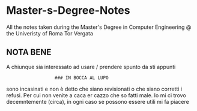 # Master-s-Degree-Notes
All the notes taken during the Master's Degree in Computer Engineering @ the Univeristy of Roma Tor Vergata 

## NOTA BENE
A chiunque sia interessato ad usare / prendere spunto da sti appunti

                      ### IN BOCCA AL LUPO

sono incasinati e non è detto che siano revisionati o che siano corretti i refusi. Per cui non venite a caca er cazzo che so fatti male.
Io mi ci trovo decemntemente (circa), in ogni caso se possono essere utili mi fa piacere
